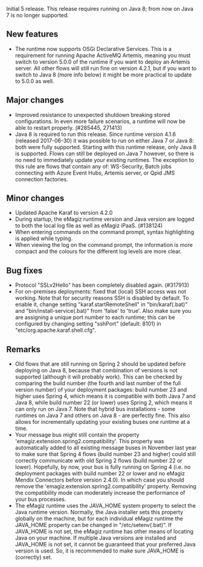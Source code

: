 Initial 5 release. This release requires running on Java 8; from now on Java 7 is no longer supported.
## New features
- The runtime now supports OSGi Declarative Services. This is a requirement for running Apache ActiveMQ Artemis, meaning you must switch to version 5.0.0 of the runtime if you want to deploy an Artemis server. All other flows will still run fine on version 4.2.1, but if you want to switch to Java 8 (more info below) it might be more practical to update to 5.0.0 as well.
## Major changes
- Improved resistance to unexpected shutdown breaking stored configurations. In even more failure scenarios, a runtime will now be able to restart properly. (#285445, 271413)
- Java 8 is required to run this release. Since runtime version 4.1.6 (released 2017-06-30) it was possible to run on either Java 7 or Java 8: both were fully supported. Starting with this runtime release, only Java 8 is supported. Flows can still be deployed on Java 7 however, so there is no need to immediately update your existing runtimes. The exception to this rule are flows that contain any of: WS-Security, Batch jobs connecting with Azure Event Hubs, Artemis server, or Qpid JMS connection factories.
## Minor changes
- Updated Apache Karaf to version 4.2.0
- During startup, the eMagiz runtime version and Java version are logged to both the local log file as well as eMagiz iPaaS. (#138124)
- When entering commands on the command prompt, syntax highlighting is applied while typing.
- When viewing the log on the command prompt, the information is more compact and the colours for the different log levels are more clear.
## Bug fixes
- Protocol "SSLv2Hello" has been completely disabled again. (#317913)
- For on-premises deployments: fixed that (local) SSH access was not working. Note that for security reasons SSH is disabled by default. To enable it, change setting "karaf.startRemoteShell" in "bin/karaf(.bat)" and "bin/install-service(.bat)" from 'false' to 'true'. Also make sure you are assigning a unique port number to each runtime; this can be configured by changing setting "sshPort" (default: 8101) in "etc/org.apache.karaf.shell.cfg".
## Remarks
- Old flows that are still running on Spring 2 should be updated before deploying on Java 8, because that combination of versions is not supported (although it will probably work). This can be checked by comparing the build number (the fourth and last number of the full version number) of your deployment packages: build number 23 and higher uses Spring 4, which means it is compatible with both Java 7 and Java 8, while build number 22 (or lower) uses Spring 2, which means it can only run on Java 7. Note that hybrid bus installations - some runtimes on Java 7 and others on Java 8 - are perfectly fine. This also allows for incrementally updating your existing buses one runtime at a time.
- Your message bus might still contain the property 'emagiz.extension.spring2.compatibility'. This property was automatically added to all existing message buses in November last year to make sure that Spring 4 flows (build number 23 and higher) could still correctly communicate with old Spring 2 flows (build number 22 or lower). Hopefully, by now, your bus is fully running on Spring 4 (i.e. no deployment packages with build number 22 or lower and no eMagiz Mendix Connectors before version 2.4.0). In which case you should remove the 'emagiz.extension.spring2.compatibility' property. Removing the compatibility mode can moderately increase the performance of your bus processes.
- The eMagiz runtime uses the JAVA_HOME system property to select the Java runtime version. Normally, the Java installer sets this property globally on the machine, but for each individual eMagiz runtime the JAVA_HOME property can be changed in "/etc/setenv(.bat)". If JAVA_HOME is not set, the eMagiz runtime has other means of locating Java on your machine. If multiple Java versions are installed and JAVA_HOME is not set, it cannot be guaranteed that your preferred Java version is used. So, it is recommended to make sure JAVA_HOME is (correctly) set.
